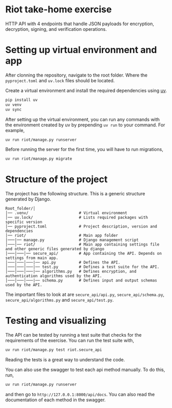 # Riot take-home exercise

HTTP API with 4 endpoints that handle JSON payloads for encryption, decryption, signing, and verification operations.

# Setting up virtual environment and app

After clonning the repository, navigate to the root folder. Where the `pyproject.toml` and `uv.lock` files should be located.

Create a virtual environment and install the required dependencies using [uv](https://docs.astral.sh/uv/).

```sh
pip install uv
uv venv
uv sync
```

After setting up the virtual environment, you can run any commands with the environment created by uv by prepending `uv run` to your command. For example,

```sh
uv run riot/manage.py runserver
```

Before running the server for the first time, you will have to run migrations,

```sh
uv run riot/manage.py migrate
```

# Structure of the project

The project has the following structure. This is a generic structure generated by Django.

```plaintext
Root_folder/│
│── .venv/                      # Virtual environment
│── uv.lock/                    # Lists required packages with specific version
│── pyproject.toml              # Project description, version and dependencies
│── riot/                       # Main app folder
|───|── manage.py               # Django management script
│───│── riot/                   # Main app containing settings file and other generic files generated by django
│───│───│── secure_api/         # App containing the API. Depends on settings from main app.
│───│───│───|── api.py          # Defines the API.
│───│───│───|── test.py         # Defines a test suite for the API.
│───│───│───|── algorithms.py   # Defines encryption, and authentication algorithms used by the API.
│───│───│───|── schema.py       # Defines input and output schemas used by the API.
```

The important files to look at are `secure_api/api.py`, `secure_api/schema.py`, `secure_api/algorithms.py` and `secure_api/test.py`.

# Testing and visualizing

The API can be tested by running a test suite that checks for the requirements of the exercise. You can run the test suite with,

```sh
uv run riot/manage.py test riot.secure_api
```

Reading the tests is a great way to understand the code.

You can also use the swagger to test each api method manually. To do this, run,

```sh
uv run riot/manage.py runserver
```

and then go to `http://127.0.0.1:8000/api/docs`. You can also read the documentation of each method in the swagger.

